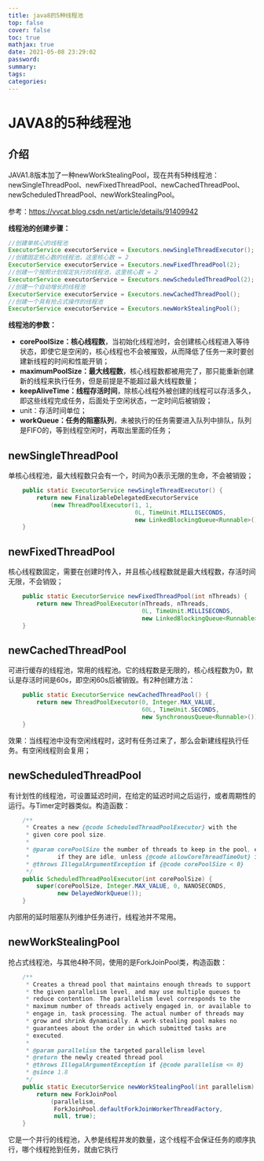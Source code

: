 ```yaml
---
title: java8的5种线程池
top: false
cover: false
toc: true
mathjax: true
date: 2021-05-08 23:29:02
password:
summary:
tags:
categories:
---
```

# JAVA8的5种线程池

## 介绍

JAVA1.8版本加了一种newWorkStealingPool，现在共有5种线程池：newSingleThreadPool、newFixedThreadPool、newCachedThreadPool、newScheduledThreadPool、newWorkStealingPool。

参考：https://vvcat.blog.csdn.net/article/details/91409942

**线程池的创建步骤：**

```java
//创建单核心的线程池
ExecutorService executorService = Executors.newSingleThreadExecutor();
//创建固定核心数的线程池，这里核心数 = 2
ExecutorService executorService = Executors.newFixedThreadPool(2);
//创建一个按照计划规定执行的线程池，这里核心数 = 2
ExecutorService executorService = Executors.newScheduledThreadPool(2);
//创建一个自动增长的线程池
ExecutorService executorService = Executors.newCachedThreadPool();
//创建一个具有抢占式操作的线程池
ExecutorService executorService = Executors.newWorkStealingPool();
```

**线程池的参数：**

* **corePoolSize：核心线程数**，当初始化线程池时，会创建核心线程进入等待状态，即使它是空闲的，核心线程也不会被摧毁，从而降低了任务一来时要创建新线程的时间和性能开销；
* **maximumPoolSize：最大线程数**，核心线程数都被用完了，那只能重新创建新的线程来执行任务，但是前提是不能超过最大线程数量；
* **keepAliveTime：线程存活时间**，除核心线程外被创建的线程可以存活多久，即这些线程完成任务，后面处于空闲状态，一定时间后被销毁；
* unit：存活时间单位；
* **workQueue：任务的阻塞队列**，未被执行的任务需要进入队列中排队，队列是FIFO的，等到线程空闲时，再取出里面的任务；

## newSingleThreadPool

单核心线程池，最大线程数只会有一个，时间为0表示无限的生命，不会被销毁；

```java
    public static ExecutorService newSingleThreadExecutor() {
        return new FinalizableDelegatedExecutorService
            (new ThreadPoolExecutor(1, 1,
                                    0L, TimeUnit.MILLISECONDS,
                                    new LinkedBlockingQueue<Runnable>()));
    }
```



## newFixedThreadPool

核心线程数固定，需要在创建时传入，并且核心线程数就是最大线程数，存活时间无限，不会销毁；

```java
    public static ExecutorService newFixedThreadPool(int nThreads) {
        return new ThreadPoolExecutor(nThreads, nThreads,
                                      0L, TimeUnit.MILLISECONDS,
                                      new LinkedBlockingQueue<Runnable>());
    }
```



## newCachedThreadPool

可进行缓存的线程池，常用的线程池。它的线程数是无限的，核心线程数为0，默认是存活时间是60s，即空闲60s后被销毁。有2种创建方法：

```java
    public static ExecutorService newCachedThreadPool() {
        return new ThreadPoolExecutor(0, Integer.MAX_VALUE,
                                      60L, TimeUnit.SECONDS,
                                      new SynchronousQueue<Runnable>());
    }
```

效果：当线程池中没有空闲线程时，这时有任务过来了，那么会新建线程执行任务。有空闲线程则会复用；

## newScheduledThreadPool

有计划性的线程池，可设置延迟时间，在给定的延迟时间之后运行，或者周期性的运行。与Timer定时器类似。构造函数：

```java
    /**
     * Creates a new {@code ScheduledThreadPoolExecutor} with the
     * given core pool size.
     *
     * @param corePoolSize the number of threads to keep in the pool, even
     *        if they are idle, unless {@code allowCoreThreadTimeOut} is set
     * @throws IllegalArgumentException if {@code corePoolSize < 0}
     */
    public ScheduledThreadPoolExecutor(int corePoolSize) {
        super(corePoolSize, Integer.MAX_VALUE, 0, NANOSECONDS,
              new DelayedWorkQueue());
    }
```

内部用的延时阻塞队列维护任务进行，线程池并不常用。

## newWorkStealingPool

抢占式线程池，与其他4种不同，使用的是ForkJoinPool类，构造函数：

```java
    /**
     * Creates a thread pool that maintains enough threads to support
     * the given parallelism level, and may use multiple queues to
     * reduce contention. The parallelism level corresponds to the
     * maximum number of threads actively engaged in, or available to
     * engage in, task processing. The actual number of threads may
     * grow and shrink dynamically. A work-stealing pool makes no
     * guarantees about the order in which submitted tasks are
     * executed.
     *
     * @param parallelism the targeted parallelism level
     * @return the newly created thread pool
     * @throws IllegalArgumentException if {@code parallelism <= 0}
     * @since 1.8
     */
    public static ExecutorService newWorkStealingPool(int parallelism) {
        return new ForkJoinPool
            (parallelism,
             ForkJoinPool.defaultForkJoinWorkerThreadFactory,
             null, true);
    }
```

它是一个并行的线程池，入参是线程并发的数量，这个线程不会保证任务的顺序执行，哪个线程抢到任务，就由它执行
























